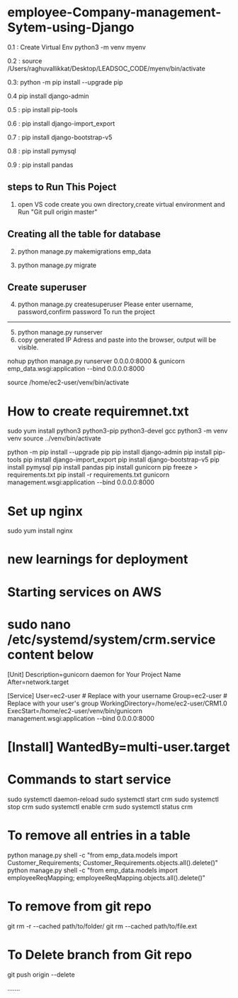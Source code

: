 # employee-Company-management-Sytem-using-Django

0.1 : Create Virtual Env
python3 -m venv myenv

0.2 : source /Users/raghuvallikkat/Desktop/LEADSOC_CODE/myenv/bin/activate

0.3: python -m pip install --upgrade pip

0.4 pip install django-admin

0.5 : pip install pip-tools

0.6 : pip install django-import_export

0.7 : pip install django-bootstrap-v5

0.8 : pip install pymysql

0.9 : pip install pandas



steps to Run This Poject
-------------------------

1. open VS code create you own directory,create virtual environment and
Run "Git pull origin master"

Creating all the table for database
--------------------------------
2. python manage.py makemigrations emp_data

3. python manage.py migrate

Create superuser
----------------
4. python manage.py createsuperuser
Please enter username, password,confirm password
To run the project
------------------

5. python manage.py runserver
6. copy generated IP Adress and paste into the browser, output will be visible. 

nohup python manage.py runserver 0.0.0.0:8000 &
gunicorn emp_data.wsgi:application --bind 0.0.0.0:8000

source /home/ec2-user/venv/bin/activate

# How to create requiremnet.txt

sudo yum install python3 python3-pip python3-devel gcc
python3 -m venv venv
source ../venv/bin/activate


python -m pip install --upgrade pip
pip install django-admin
pip install pip-tools
pip install django-import_export
pip install django-bootstrap-v5
pip install pymysql
pip install pandas
pip install gunicorn
pip freeze > requirements.txt
pip install -r requirements.txt
gunicorn management.wsgi:application --bind 0.0.0.0:8000

<!-- Note : here wsgi.py is inside management folder. Thats why management.wsgi:application is given -->

# Set up nginx
sudo yum install nginx

# new learnings for deployment

# Starting services on AWS
sudo nano /etc/systemd/system/crm.service
content below
====================
[Unit]
Description=gunicorn daemon for Your Project Name
After=network.target

[Service]
User=ec2-user  # Replace with your username
Group=ec2-user    # Replace with your user's group
WorkingDirectory=/home/ec2-user/CRM1.0
ExecStart=/home/ec2-user/venv/bin/gunicorn management.wsgi:application --bind 0.0.0.0:8000

[Install]
WantedBy=multi-user.target
=======================


# Commands to start service
sudo systemctl daemon-reload
sudo systemctl start crm
sudo systemctl stop crm
sudo systemctl enable crm
sudo systemctl status crm



# To remove all entries in a table
python manage.py shell -c "from emp_data.models  import Customer_Requirements; Customer_Requirements.objects.all().delete()"
python manage.py shell -c "from emp_data.models  import employeeReqMapping; employeeReqMapping.objects.all().delete()"


# To remove from git repo
git rm -r --cached path/to/folder/
git rm --cached path/to/file.ext

# To Delete branch from Git repo
git push origin --delete <branch-name>


.......




